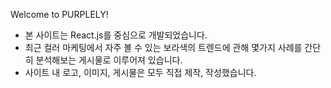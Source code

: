 Welcome to PURPLELY!

 - 본 사이트는 React.js를 중심으로 개발되었습니다. 
 - 최근 컬러 마케팅에서 자주 볼 수 있는 보라색의 트렌드에 관해 몇가지 사례를 간단히 분석해보는 게시물로 이루어져 있습니다. 
 - 사이트 내 로고, 이미지, 게시물은 모두 직접 제작, 작성했습니다. 
